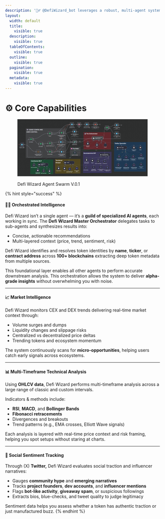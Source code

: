 ```yaml
---
description: '🧙‍♂️ @DefiWizard_bot leverages a robust, multi-agent system:'
layout:
  width: default
  title:
    visible: true
  description:
    visible: true
  tableOfContents:
    visible: true
  outline:
    visible: true
  pagination:
    visible: true
  metadata:
    visible: true
---
```


# ⚙️ Core Capabilities

<figure><img src="../.gitbook/assets/Defi-Wizard-prototype.png" alt=""><figcaption><p>Defi Wizard Agent Swarm V.0.1</p></figcaption></figure>

{% hint style="success" %}
#### 🧙‍♂️ Orchestrated Intelligence

Defi Wizard isn’t a single agent — it’s a **guild of specialized AI agents**, each working in sync. The **Defi Wizard Master Orchestrator** delegates tasks to sub-agents and synthesizes results into:

* Concise, actionable recommendations
* Multi-layered context (price, trend, sentiment, risk)

Defi Wizard identifies and resolves token identities by **name**, **ticker**, or **contract address** across **100+ blockchains** extracting deep token metadata from multiple sources.&#x20;

This foundational layer enables all other agents to perform accurate downstream analysis. This orchestration allows the system to deliver **alpha-grade insights** without overwhelming you with noise.

***

#### 📈 Market Intelligence

Defi Wizard monitors CEX and DEX trends delivering real-time market context through:

* Volume surges and dumps
* Liquidity changes and slippage risks
* Centralized vs decentralized price deltas
* Trending tokens and ecosystem momentum

The system continuously scans for **micro-opportunities**, helping users catch early signals across ecosystems.

***

#### 📊 Multi-Timeframe Technical Analysis

Using **OHLCV data**, Defi Wizard performs multi-timeframe analysis across a large range of classic and custom intervals.

Indicators & methods include:

* **RSI**, **MACD**, and **Bollinger Bands**
* **Fibonacci retracements**
* Divergences and breakouts
* Trend patterns (e.g., EMA crosses, Elliott Wave signals)

Each analysis is layered with real-time price context and risk framing, helping you spot setups without staring at charts.

***

#### 📢 Social Sentiment Tracking

Through (X) **Twitter,** Defi Wizard evaluates social traction and influencer narratives:

* Gauges **community hype** and **emerging narratives**
* Tracks **project founders**, **dev accounts**, and **influencer mentions**
* Flags **bot-like activity**, **giveaway spam**, or suspicious followings
* Extracts bios, blue-checks, and tweet quality to judge legitimacy

Sentiment data helps you assess whether a token has authentic traction or just manufactured buzz.
{% endhint %}
